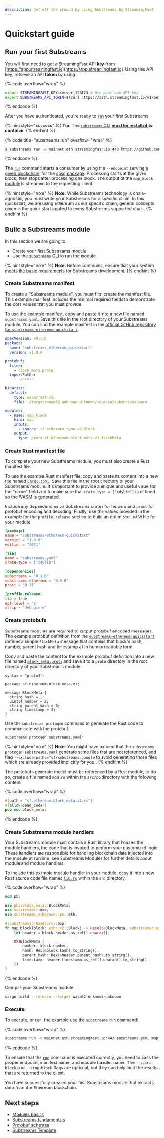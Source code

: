 ```yaml
---
description: Get off the ground by using Substreams by StreamingFast
---
```


# Quickstart guide

## Run your first Substreams

You will first need to get a StreamingFast API **key** from [https://app.streamingfast.io](https://app.streamingfast.io). Using this API key, retrieve an API **token** by using:

{% code overflow="wrap" %}
```bash
export STREAMINGFAST_KEY=server_123123 # Use your own API key
export SUBSTREAMS_API_TOKEN=$(curl https://auth.streamingfast.io/v1/auth/issue -s --data-binary '{"api_key":"'$STREAMINGFAST_KEY'"}' | jq -r .token)
```
{% endcode %}

After you have authenticated, you're ready to [`run`](https://substreams.streamingfast.io/reference-and-specs/command-line-interface#run) your first Substreams.

{% hint style="success" %}
**Tip**: The [`substreams` CLI](../reference-and-specs/command-line-interface.md) [**must** **be installed** ](installing-the-cli.md)**to continue**.
{% endhint %}

{% code title="substreams run" overflow="wrap" %}
```bash
$ substreams run -e mainnet.eth.streamingfast.io:443 https://github.com/streamingfast/substreams-ethereum-quickstart/releases/download/1.0.0/substreams-ethereum-quickstart-v1.0.0.spkg map_block --start-block 12292922 --stop-block +1
```
{% endcode %}

The [`run`](../reference-and-specs/command-line-interface#run) command starts a consumer by using the `--endpoint` serving [a given blockchain](../reference-and-specs/chains-and-endpoints.md), for the [spkg package](../reference-and-specs/packages.md). Processing starts at the given block, then stops after processing one block. The output of the `map_block` [module](../developers-guide/modules/setting-up-handlers.md) is streamed to the requesting client.

{% hint style="note" %}
**Note**: While Substreams technology is chain-agnostic, you must write your Substreams for a specific chain. In this quickstart, we are using Ethereum as our specific chain, general concepts given in the quick start applied to every Substreams supported chain.
{% endhint %}

## Build a Substreams module

In this section we are going to:

- Create your first Substreams module
- Use the [`substreams` CLI](../reference-and-specs/command-line-interface.md) to run the module

{% hint style="note" %}
**Note**: Before continuing, ensure that your system [meets the basic requirements](../developers-guide/installation-requirements.md) for Substreams development.
{% endhint %}

### Create Substreams manifest

To create a "Substreams module", you must first create the manifest file. This example manifest includes the minimal required fields to demonstrate the core values that you must provide.

To use the example manifest, copy and paste it into a new file named `substreams.yaml`. Save this file in the root directory of your Substreams module. You can find the example manifest in the [official GitHub repository for `substreams-ethereum-quickstart`](https://github.com/streamingfast/substreams-ethereum-quickstart).

```yaml
specVersion: v0.1.0
package:
  name: 'substreams_ethereum_quickstart'
  version: v1.0.0

protobuf:
  files:
    - block_meta.proto
  importPaths:
    - ./proto

binaries:
  default:
    type: wasm/rust-v1
    file: ./target/wasm32-unknown-unknown/release/substreams.wasm

modules:
  - name: map_block
    kind: map
    inputs:
      - source: sf.ethereum.type.v2.Block
    output:
      type: proto:sf.ethereum.block_meta.v1.BlockMeta
```

### Create Rust manifest file

To complete your new Substreams module, you must also create a Rust manifest file.

To use the example Rust manifest file, copy and paste its content into a new file named [`Cargo.toml`](https://github.com/streamingfast/substreams-ethereum-quickstart/blob/main/Cargo.toml). Save this file in the root directory of your Substreams module. It's important to provide a unique and useful value for the "name" field and to make sure that `crate-type = ["cdylib"]` is defined so the WASM is generated.

Include any dependencies on Substreams crates for helpers and `prost` for protobuf encoding and decoding. Finally, use the values provided in the example for the `profile.release` section to build an optimized `.WASM` file for your module.

```toml
[package]
name = "substreams-ethereum-quickstart"
version = "1.0.0"
edition = "2021"

[lib]
name = "substreams.yaml"
crate-type = ["cdylib"]

[dependencies]
substreams = "0.5.0"
substreams-ethereum = "0.9.0"
prost = "0.11"

[profile.release]
lto = true
opt-level = 's'
strip = "debuginfo"
```

### Create protobufs

Substreams modules are required to output protobuf encoded messages. The example protobuf definition from the [`substreams-ethereum-quickstart`](https://github.com/streamingfast/substreams-ethereum-quickstart) defines a simple `BlockMeta` message that contains that block's hash, number, parent hash and timestamp all in human readable form.

Copy and paste the content for the example protobuf definition into a new file named [`block_meta.proto`](https://github.com/streamingfast/substreams-ethereum-quickstart/blob/main/proto/block_meta.proto) and save it to a `proto` directory in the root directory of your Substreams module.

```
syntax = "proto3";

package sf.ethereum.block_meta.v1;

message BlockMeta {
  string hash = 1;
  uint64 number = 2;
  string parent_hash = 3;
  string timestamp = 4;
}
```

Use the `substreams protogen` command to generate the Rust code to communicate with the protobuf.

```bash
substreams protogen substreams.yaml"
```

{% hint style="note" %}
**Note**: You might have noticed that the `substreams protogen substreams.yaml` generate some files that are not referenced, add flag `--exclude-paths="sf/substreams,google` to avoid generating those files which are already provided implicitly for you..
{% endhint %}

The protobufs generate model must be referenced by a Rust module, to do so, create a file named `mod.rs` within the `src/pb` directory with the following content:

{% code overflow="wrap" %}
```rust
#[path = "sf.ethereum.block_meta.v1.rs"]
#[allow(dead_code)]
pub mod block_meta;
```
{% endcode %}

### Create Substreams module handlers

Your Substreams module must contain a Rust library that houses the module handlers, the code that is invoked to perform your customized logic. These handlers are responsible for handling blockchain data injected into the module at runtime, see [Substreams Modules](../developers-guide/modules/types.md) for further details about module and module handlers.

To include this example module handler in your module, copy it into a new Rust source code file named [`lib.rs`](https://github.com/streamingfast/substreams-ethereum-quickstart/blob/main/src/lib.rs) within the `src` directory.

{% code overflow="wrap" %}
```rust
mod pb;

use pb::block_meta::BlockMeta;
use substreams::Hex;
use substreams_ethereum::pb::eth;

#[substreams::handlers::map]
fn map_block(block: eth::v2::Block) -> Result<BlockMeta, substreams::errors::Error> {
    let header = block.header.as_ref().unwrap();

    Ok(BlockMeta {
        number: block.number,
        hash: Hex(&block.hash).to_string(),
        parent_hash: Hex(&header.parent_hash).to_string(),
        timestamp: header.timestamp.as_ref().unwrap().to_string(),
    })
}
```
{% endcode %}

Compile your Substreams module.

```bash
cargo build --release --target wasm32-unknown-unknown
```

### Execute

To execute, or run, the example use the `substreams` [`run`](../reference-and-specs/command-line-interface.md#run) command:

{% code overflow="wrap" %}
```bash
substreams run -e mainnet.eth.streamingfast.io:443 substreams.yaml map_block --start-block 10000001 --stop-block +1
```
{% endcode %}

To ensure that the [`run`](../reference-and-specs/command-line-interface.md#run) command is executed correctly, you need to pass the proper endpoint, manifest name, and module handler name. The `--start-block` and `--stop-block` flags are optional, but they can help limit the results that are returned to the client.

You have successfully created your first Substreams module that extracts data from the Ethereum blockchain.

## Next steps

- [Modules basics](../concepts-and-fundamentals/modules.md)
- [Substreams fundamentals](../concepts-and-fundamentals/fundamentals.md)
- [Protobuf schemas](../developers-guide/creating-protobuf-schemas.md)
- [Substreams Template](https://github.com/streamingfast/substreams-template)
